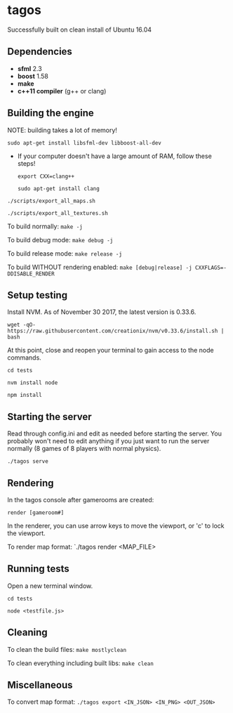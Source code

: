 tagos
===

Successfully built on clean install of Ubuntu 16.04

## Dependencies
- **sfml** 2.3
- **boost** 1.58
- **make**
- **c++11 compiler** (g++ or clang)

## Building the engine

NOTE: building takes a lot of memory!

`sudo apt-get install libsfml-dev libboost-all-dev`

- If your computer doesn't have a large amount of RAM, follow these steps!
    
    `export CXX=clang++` 
    
    `sudo apt-get install clang`
        
`./scripts/export_all_maps.sh`

`./scripts/export_all_textures.sh`

To build normally: `make -j`

To build debug mode: `make debug -j`

To build release mode: `make release -j`

To build WITHOUT rendering enabled: `make [debug|release] -j CXXFLAGS=-DDISABLE_RENDER`

## Setup testing

Install NVM. As of November 30 2017, the latest version is 0.33.6.

`wget -qO- https://raw.githubusercontent.com/creationix/nvm/v0.33.6/install.sh | bash`

At this point, close and reopen your terminal to gain access to the node commands.

`cd tests`

`nvm install node`

`npm install`

## Starting the server

Read through config.ini and edit as needed before starting the server.
You probably won't need to edit anything if you just want to run the server normally (8 games of 8 players with normal physics).

`./tagos serve`

## Rendering

In the tagos console after gamerooms are created:

`render [gameroom#]`

In the renderer, you can use arrow keys to move the viewport, or 'c' to lock the viewport.

To render map format: `./tagos render <MAP_FILE>

## Running tests

Open a new terminal window.

`cd tests`

`node <testfile.js>`

## Cleaning

To clean the build files: `make mostlyclean`

To clean everything including built libs: `make clean`

## Miscellaneous

To convert map format: `./tagos export <IN_JSON> <IN_PNG> <OUT_JSON>`

